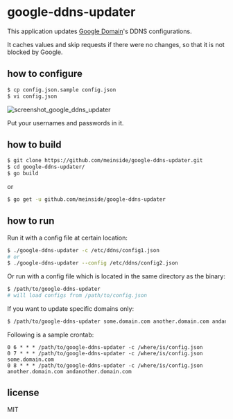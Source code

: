# google-ddns-updater

This application updates [Google Domain](https://domains.google.com)'s DDNS configurations.

It caches values and skip requests if there were no changes, so that it is not blocked by Google.

## how to configure

```bash
$ cp config.json.sample config.json
$ vi config.json
```

![screenshot_google_ddns_updater](https://user-images.githubusercontent.com/185988/58552758-20bfa000-824e-11e9-9d11-13e29bd0bef6.jpg)

Put your usernames and passwords in it.

## how to build

```bash
$ git clone https://github.com/meinside/google-ddns-updater.git
$ cd google-ddns-updater/
$ go build
```

or

```bash
$ go get -u github.com/meinside/google-ddns-updater
```

## how to run

Run it with a config file at certain location:

```bash
$ ./google-ddns-updater -c /etc/ddns/config1.json
# or
$ ./google-ddns-updater --config /etc/ddns/config2.json
```

Or run with a config file which is located in the same directory as the binary:

```bash
$ /path/to/google-ddns-updater
# will load configs from /path/to/config.json
```

If you want to update specific domains only:

```bash
$ /path/to/google-ddns-updater some.domain.com another.domain.com andanother.domain.com
```

Following is a sample crontab:

```
0 6 * * * /path/to/google-ddns-updater -c /where/is/config.json
0 7 * * * /path/to/google-ddns-updater -c /where/is/config.json some.domain.com
0 8 * * * /path/to/google-ddns-updater -c /where/is/config.json another.domain.com andanother.domain.com
```

## license

MIT

